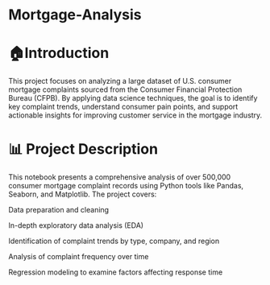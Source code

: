 # Mortgage-Analysis

# 🏠Introduction
This project focuses on analyzing a large dataset of U.S. consumer mortgage complaints sourced from the Consumer Financial Protection Bureau (CFPB). By applying data science techniques, the goal is to identify key complaint trends, understand consumer pain points, and support actionable insights for improving customer service in the mortgage industry.

# 📊 Project Description
This notebook presents a comprehensive analysis of over 500,000 consumer mortgage complaint records using Python tools like Pandas, Seaborn, and Matplotlib. The project covers:

Data preparation and cleaning

In-depth exploratory data analysis (EDA)

Identification of complaint trends by type, company, and region

Analysis of complaint frequency over time

Regression modeling to examine factors affecting response time

